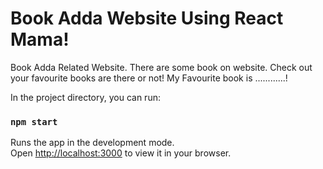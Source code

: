 # Book Adda Website Using React Mama!

Book Adda Related Website. There are some book on website. Check out your favourite books are there or not!
My Favourite book is ............!



In the project directory, you can run:

### `npm start`

Runs the app in the development mode.\
Open [http://localhost:3000](http://localhost:3000) to view it in your browser.

